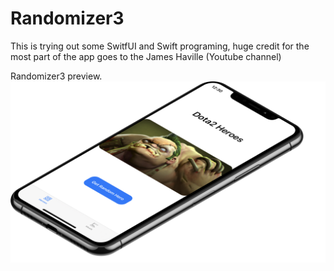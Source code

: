 # Randomizer3

This is trying out some SwitfUI and Swift programing, huge credit for the most part of the app goes to the James Haville (Youtube channel)

Randomizer3 preview.
![Randomizer3 on iPhone](/images/Randomizer3.png)
